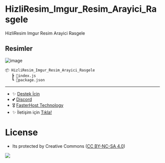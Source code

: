 # HizliResim_Imgur_Resim_Arayici_Rasgele
HizliResim Imgur Resim Arayici Rasgele

## Resimler

![image](https://user-images.githubusercontent.com/63351166/220401935-8534f9b1-faa0-42af-af1e-2702c4c8022a.png)


```
📦 HizliResim_Imgur_Resim_Arayici_Rasgele
   ┣ 📜index.js
   ┗ 📜package.json
```

---
- ✨ [Destek İçin](https://fastuptime.com) <br>
- 💕 [Discord](https://fastuptime.com/discord)<br>
- 🎖️ [FasterHost Technology](https://fasterhost.tech/)<br>
- ✨ İletişim için [Tıkla!](mailto:fastuptime@gmail.com)<br>

# License
- Its protected by Creative Commons ([CC BY-NC-SA 4.0](https://creativecommons.org/licenses/by-nc-sa/4.0/))

<a href="https://creativecommons.org/licenses/by-nc-sa/4.0/" title="BYNCSA40"><img src="https://licensebuttons.net/l/by-nc-sa/4.0/88x31.png"></a>
